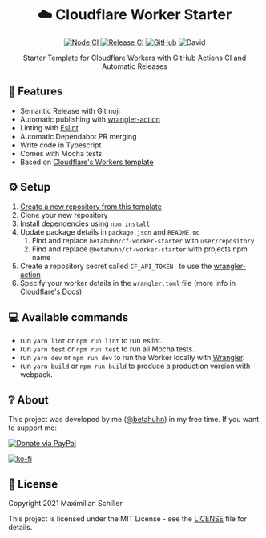 <div align="center">
  
# ☁️ Cloudflare Worker Starter

[![Node CI](https://github.com/BetaHuhn/cf-worker-starter/workflows/Node%20CI/badge.svg)](https://github.com/BetaHuhn/cf-worker-starter/actions?query=workflow%3A%22Node+CI%22) [![Release CI](https://github.com/BetaHuhn/cf-worker-starter/workflows/Release%20CI/badge.svg)](https://github.com/BetaHuhn/cf-worker-starter/actions?query=workflow%3A%22Release+CI%22) [![GitHub](https://img.shields.io/github/license/mashape/apistatus.svg)](https://github.com/BetaHuhn/cf-worker-starter/blob/master/LICENSE) ![David](https://img.shields.io/david/betahuhn/cf-worker-starter)

Starter Template for Cloudflare Workers with GitHub Actions CI and Automatic Releases

</div>

## 🚀 Features

- Semantic Release with Gitmoji
- Automatic publishing with [wrangler-action](https://github.com/cloudflare/wrangler-action)
- Linting with [Eslint](https://eslint.org/)
- Automatic Dependabot PR merging
- Write code in Typescript
- Comes with Mocha tests
- Based on [Cloudflare's Workers template](https://github.com/cloudflare/worker-typescript-template)

## ⚙️ Setup

1. [Create a new repository from this template](https://github.com/betahuhn/cf-worker-starter/generate)
2. Clone your new repository
2. Install dependencies using `npm install`
3. Update package details in `package.json` and `README.md`
   1. Find and replace `betahuhn/cf-worker-starter` with `user/repository`
   2. Find and replace `@betahuhn/cf-worker-starter` with projects npm name
4. Create a repository secret called `CF_API_TOKEN ` to use the [wrangler-action](https://github.com/cloudflare/wrangler-action)
5. Specify your worker details in the `wrangler.toml` file (more info in [Cloudflare's Docs](https://developers.cloudflare.com/workers/cli-wrangler/configuration))

## 💻 Available commands

- run `yarn lint` or `npm run lint` to run eslint.
- run `yarn test` or `npm run test` to run all Mocha tests.
- run `yarn dev` or `npm run dev` to run the Worker locally with [Wrangler](https://developers.cloudflare.com/workers/cli-wrangler/commands#dev).
- run `yarn build` or `npm run build` to produce a production version with webpack.

## ❔ About

This project was developed by me ([@betahuhn](https://github.com/BetaHuhn)) in my free time. If you want to support me:

[![Donate via PayPal](https://img.shields.io/badge/paypal-donate-009cde.svg)](https://www.paypal.com/cgi-bin/webscr?cmd=_s-xclick&hosted_button_id=394RTSBEEEFEE)

[![ko-fi](https://ko-fi.com/img/githubbutton_sm.svg)](https://ko-fi.com/F1F81S2RK)

## 📄 License

Copyright 2021 Maximilian Schiller

This project is licensed under the MIT License - see the [LICENSE](LICENSE) file for details.
